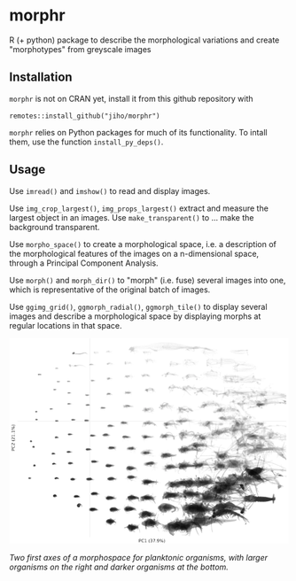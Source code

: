 # morphr

R (+ python) package to describe the morphological variations and create "morphotypes" from greyscale images

## Installation

`morphr` is not on CRAN yet, install it from this github repository with

```
remotes::install_github("jiho/morphr")
```

`morphr` relies on Python packages for much of its functionality. To intall them, use the function `install_py_deps()`.

## Usage

Use `imread()` and `imshow()` to read and display images.

Use `img_crop_largest()`, `img_props_largest()` extract and measure the largest object in an images. Use `make_transparent()` to ... make the background transparent.

Use `morpho_space()` to create a morphological space, i.e. a description of the morphological features of the images on a n-dimensional space, through a Principal Component Analysis.

Use `morph()` and `morph_dir()` to "morph" (i.e. fuse) several images into one, which is representative of the original batch of images.

Use `ggimg_grid()`, `ggmorph_radial()`, `ggmorph_tile()` to display several images and describe a morphological space by displaying morphs at regular locations in that space.

![Morphospace of plankton](pca_morphs12.png)

*Two first axes of a morphospace for planktonic organisms, with larger organisms on the right and darker organisms at the bottom.*